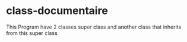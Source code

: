 # class-documentaire
This Program have 2 classes super class and another class that inherits from this super class

